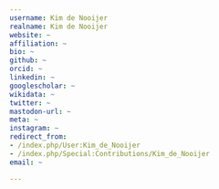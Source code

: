 ```yaml
---
username: Kim de Nooijer
realname: Kim de Nooijer
website: ~
affiliation: ~
bio: ~
github: ~
orcid: ~
linkedin: ~
googlescholar: ~
wikidata: ~
twitter: ~
mastodon-url: ~
meta: ~
instagram: ~
redirect_from:
- /index.php/User:Kim_de_Nooijer
- /index.php/Special:Contributions/Kim_de_Nooijer
email: ~

---
```

